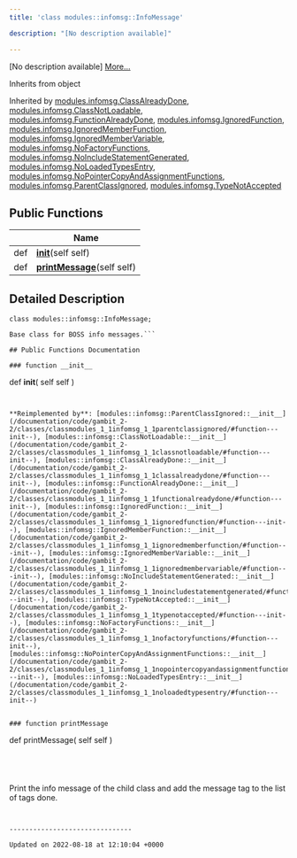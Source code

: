 ```yaml
---
title: 'class modules::infomsg::InfoMessage'

description: "[No description available]"

---
```









[No description available] [More...](#detailed-description)

Inherits from object

Inherited by [modules.infomsg.ClassAlreadyDone](/documentation/code/gambit_2-2/classes/classmodules_1_1infomsg_1_1classalreadydone/), [modules.infomsg.ClassNotLoadable](/documentation/code/gambit_2-2/classes/classmodules_1_1infomsg_1_1classnotloadable/), [modules.infomsg.FunctionAlreadyDone](/documentation/code/gambit_2-2/classes/classmodules_1_1infomsg_1_1functionalreadydone/), [modules.infomsg.IgnoredFunction](/documentation/code/gambit_2-2/classes/classmodules_1_1infomsg_1_1ignoredfunction/), [modules.infomsg.IgnoredMemberFunction](/documentation/code/gambit_2-2/classes/classmodules_1_1infomsg_1_1ignoredmemberfunction/), [modules.infomsg.IgnoredMemberVariable](/documentation/code/gambit_2-2/classes/classmodules_1_1infomsg_1_1ignoredmembervariable/), [modules.infomsg.NoFactoryFunctions](/documentation/code/gambit_2-2/classes/classmodules_1_1infomsg_1_1nofactoryfunctions/), [modules.infomsg.NoIncludeStatementGenerated](/documentation/code/gambit_2-2/classes/classmodules_1_1infomsg_1_1noincludestatementgenerated/), [modules.infomsg.NoLoadedTypesEntry](/documentation/code/gambit_2-2/classes/classmodules_1_1infomsg_1_1noloadedtypesentry/), [modules.infomsg.NoPointerCopyAndAssignmentFunctions](/documentation/code/gambit_2-2/classes/classmodules_1_1infomsg_1_1nopointercopyandassignmentfunctions/), [modules.infomsg.ParentClassIgnored](/documentation/code/gambit_2-2/classes/classmodules_1_1infomsg_1_1parentclassignored/), [modules.infomsg.TypeNotAccepted](/documentation/code/gambit_2-2/classes/classmodules_1_1infomsg_1_1typenotaccepted/)

## Public Functions

|                | Name           |
| -------------- | -------------- |
| def | **[__init__](/documentation/code/gambit_2-2/classes/classmodules_1_1infomsg_1_1infomessage/#function---init--)**(self self) |
| def | **[printMessage](/documentation/code/gambit_2-2/classes/classmodules_1_1infomsg_1_1infomessage/#function-printmessage)**(self self) |

## Detailed Description

```
class modules::infomsg::InfoMessage;
```




```
Base class for BOSS info messages.```

## Public Functions Documentation

### function __init__

```
def __init__(
    self self
)
```


**Reimplemented by**: [modules::infomsg::ParentClassIgnored::__init__](/documentation/code/gambit_2-2/classes/classmodules_1_1infomsg_1_1parentclassignored/#function---init--), [modules::infomsg::ClassNotLoadable::__init__](/documentation/code/gambit_2-2/classes/classmodules_1_1infomsg_1_1classnotloadable/#function---init--), [modules::infomsg::ClassAlreadyDone::__init__](/documentation/code/gambit_2-2/classes/classmodules_1_1infomsg_1_1classalreadydone/#function---init--), [modules::infomsg::FunctionAlreadyDone::__init__](/documentation/code/gambit_2-2/classes/classmodules_1_1infomsg_1_1functionalreadydone/#function---init--), [modules::infomsg::IgnoredFunction::__init__](/documentation/code/gambit_2-2/classes/classmodules_1_1infomsg_1_1ignoredfunction/#function---init--), [modules::infomsg::IgnoredMemberFunction::__init__](/documentation/code/gambit_2-2/classes/classmodules_1_1infomsg_1_1ignoredmemberfunction/#function---init--), [modules::infomsg::IgnoredMemberVariable::__init__](/documentation/code/gambit_2-2/classes/classmodules_1_1infomsg_1_1ignoredmembervariable/#function---init--), [modules::infomsg::NoIncludeStatementGenerated::__init__](/documentation/code/gambit_2-2/classes/classmodules_1_1infomsg_1_1noincludestatementgenerated/#function---init--), [modules::infomsg::TypeNotAccepted::__init__](/documentation/code/gambit_2-2/classes/classmodules_1_1infomsg_1_1typenotaccepted/#function---init--), [modules::infomsg::NoFactoryFunctions::__init__](/documentation/code/gambit_2-2/classes/classmodules_1_1infomsg_1_1nofactoryfunctions/#function---init--), [modules::infomsg::NoPointerCopyAndAssignmentFunctions::__init__](/documentation/code/gambit_2-2/classes/classmodules_1_1infomsg_1_1nopointercopyandassignmentfunctions/#function---init--), [modules::infomsg::NoLoadedTypesEntry::__init__](/documentation/code/gambit_2-2/classes/classmodules_1_1infomsg_1_1noloadedtypesentry/#function---init--)


### function printMessage

```
def printMessage(
    self self
)
```




```
Print the info message of the child class
and add the message tag to the list of
tags done.
```


-------------------------------

Updated on 2022-08-18 at 12:10:04 +0000